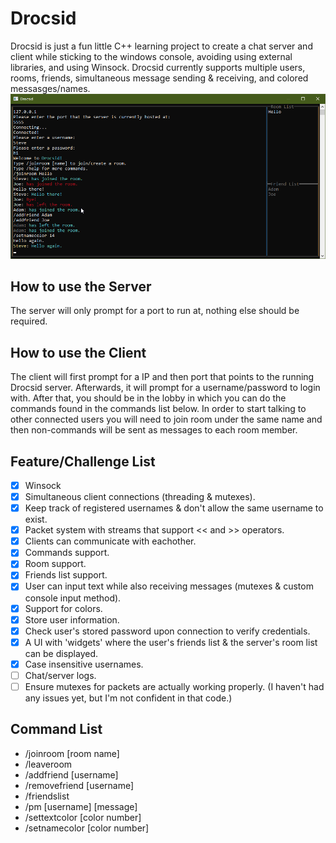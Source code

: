 # Drocsid
Drocsid is just a fun little C++ learning project to create a chat server and client while sticking to the windows console, avoiding using external libraries, and using Winsock. Drocsid currently supports multiple users, rooms, friends, simultaneous message sending & receiving, and colored messasges/names.
![Image of Drocsid](application%20preview.png)

## How to use the Server
The server will only prompt for a port to run at, nothing else should be required.

## How to use the Client
The client will first prompt for a IP and then port that points to the running Drocsid server. Afterwards, it will prompt for a username/password to login with. After that, you should be in the lobby in which you can do the commands found in the commands list below. In order to start talking to other connected users you will need to join room under the same name and then non-commands will be sent as messages to each room member.

## Feature/Challenge List
- [x] Winsock
- [x] Simultaneous client connections (threading & mutexes).
- [x] Keep track of registered usernames & don't allow the same username to exist.
- [x] Packet system with streams that support << and >> operators.
- [x] Clients can communicate with eachother.
- [x] Commands support.
- [x] Room support.
- [x] Friends list support.
- [x] User can input text while also receiving messages (mutexes & custom console input method).
- [x] Support for colors.
- [X] Store user information.
- [X] Check user's stored password upon connection to verify credentials.
- [X] A UI with 'widgets' where the user's friends list & the server's room list can be displayed.
- [X] Case insensitive usernames.
- [ ] Chat/server logs.
- [ ] Ensure mutexes for packets are actually working properly. (I haven't had any issues yet, but I'm not confident in that code.)

## Command List
- /joinroom \[room name\]
- /leaveroom
- /addfriend \[username\]
- /removefriend \[username\]
- /friendslist
- /pm \[username\] \[message\]
- /settextcolor \[color number\]
- /setnamecolor \[color number\]
